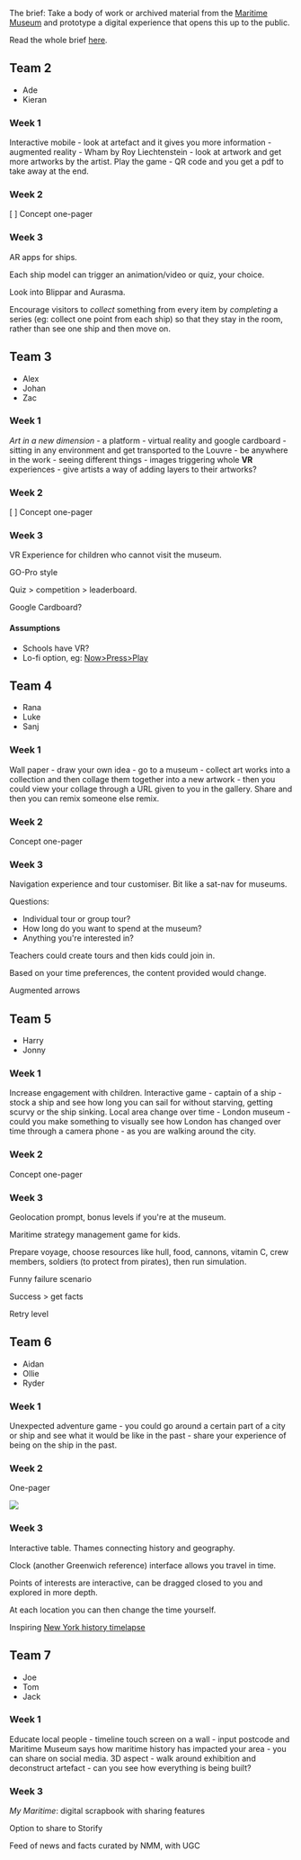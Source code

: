 The brief: Take a body of work or archived material from the [Maritime Museum](http://www.rmg.co.uk/national-maritime-museum) and prototype a digital experience that opens this up to the public.

Read the whole brief [here](README.md).
## Team 2* Ade
* Kieran### Week 1Interactive mobile - look at artefact and it gives you more information - augmented reality - Wham by Roy Liechtenstein - look at artwork and get more artworks by the artist.Play the game - QR code and you get a pdf to take away at the end.### Week 2
[ ] Concept one-pager### Week 3AR apps for ships.
Each ship model can trigger an animation/video or quiz, your choice.
Look into Blippar and Aurasma.
Encourage visitors to *collect* something from every item by *completing* a series (eg: collect one point from each ship) so that they stay in the room, rather than see one ship and then move on.## Team 3* Alex* Johan
* Zac### Week 1*Art in a new dimension* - a platform - virtual reality and google cardboard - sitting in any environment and get transported to the Louvre - be anywhere in the work - seeing different things - images triggering whole **VR** experiences - give artists a way of adding layers to their artworks?### Week 2
[ ] Concept one-pager### Week 3
VR Experience for children who cannot visit the museum.
GO-Pro style 

Quiz > competition > leaderboard.

Google Cardboard?#### Assumptions* Schools have VR?* Lo-fi option, eg: [Now>Press>Play](http://nowpressplay.co.uk/)
## Team 4* Rana
* Luke
* Sanj### Week 1Wall paper - draw your own idea - go to a museum - collect art works into a collection and then collage them together into a new artwork - then you could view your collage through a URL given to you in the gallery. Share and then you can remix someone else remix.### Week 2
Concept one-pager### Week 3
Navigation experience and tour customiser. Bit like a sat-nav for museums.
Questions:
* Individual tour or group tour?
* How long do you want to spend at the museum?
* Anything you're interested in?Teachers could create tours and then kids could join in.
Based on your time preferences, the content provided would change.Augmented arrows## Team 5* Harry
* Jonny### Week 1Increase engagement with children.
Interactive game - captain of a ship - stock a ship and see how long you can sail for without starving, getting scurvy or the ship sinking.Local area change over time - London museum - could you make something to visually see how London has changed over time through a camera phone - as you are walking around the city.

### Week 2
Concept one-pager
### Week 3Geolocation prompt, bonus levels if you're at the museum.
Maritime strategy management game for kids.
Prepare voyage, choose resources like hull, food, cannons, vitamin C, crew members, soldiers (to protect from pirates), then run simulation.
Funny failure scenario
Success > get facts
Retry level## Team 6* Aidan
* Ollie
* Ryder### Week 1<!--Fun interactive game - hide and seek around the gallery for children.-->Unexpected adventure game - you could go around a certain part of a city or ship and see what it would be like in the past - share your experience of being on the ship in the past.

### Week 2

One-pager

![](assets/one-pager_aidan-ollie-ryder.jpg)

### Week 3

Interactive table. Thames connecting history and geography.

Clock (another Greenwich reference) interface allows you travel in time.

Points of interests are interactive, can be dragged closed to you and explored in more depth.

At each location you can then change the time yourself.

Inspiring [New York history timelapse](https://www.youtube.com/watch?v=22oJwUJQQkI)


## Team 7

* Joe
* Tom
* Jack

### Week 1

Educate local people - timeline touch screen on a wall - input postcode and Maritime Museum says how maritime history has impacted your area - you can share on social media.3D aspect - walk around exhibition and deconstruct artefact - can you see how everything is being built?


### Week 3*My Maritime*: digital scrapbook with sharing features
Option to share to Storify
Feed of news and facts curated by NMM, with UGC